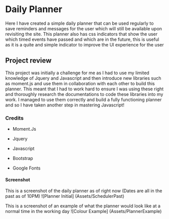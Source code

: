 # Daily Planner

Here I have created a simple daily planner that can be used regularly to save reminders and messages for the user which will still be available upon revisiting the site. This planner also has css indicators that show the user which timed events have passed and which are in the future, this is useful as it is a quite and simple indicator to improve the UI experience for the user

## Project review

This project was initially a challenge for me as I had to use my limited knowledge of Jquery and Javascript and then introduce new libraries such as moment.js and use them in collaboration with each other to build this planner. This meant that I had to work hard to ensure I was using these right and thoroughly research the documentations to code these libraries into my work. I managed to use them correctly and build a fully functioning planner and so I have taken another step in mastering Javascript!

### Credits

- Moment.Js

- Jquery

- Javascript

- Bootstrap

- Google Fonts

#### Screenshot

This is a screenshot of the daily planner as of right now (Dates are all in the past as of 10PM)
![Planner Initial] (Assets/SchedulerPast)

This is a screenshot of an example of what the planner would look like at a normal time in the working day
![Colour Example] (Assets/PlannerExample)

